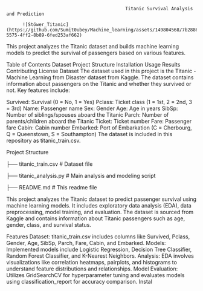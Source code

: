                                                 Titanic Survival Analysis and Prediction
                                                
          ![Stöwer_Titanic](https://github.com/Sumit0ubey/Machine_learning/assets/149804568/7b28866d-5575-4ff2-8b89-6fed253af662)

This project analyzes the Titanic dataset and builds machine learning models to predict the survival of passengers based on various features.

Table of Contents
Dataset
Project Structure
Installation
Usage
Results
Contributing
License
Dataset
The dataset used in this project is the Titanic - Machine Learning from Disaster dataset from Kaggle. The dataset contains information about passengers on the Titanic and whether they survived or not. Key features include:

Survived: Survival (0 = No, 1 = Yes)
Pclass: Ticket class (1 = 1st, 2 = 2nd, 3 = 3rd)
Name: Passenger name
Sex: Gender
Age: Age in years
SibSp: Number of siblings/spouses aboard the Titanic
Parch: Number of parents/children aboard the Titanic
Ticket: Ticket number
Fare: Passenger fare
Cabin: Cabin number
Embarked: Port of Embarkation (C = Cherbourg, Q = Queenstown, S = Southampton)
The dataset is included in this repository as titanic_train.csv.

Project Structure

├── titanic_train.csv     # Dataset file

├── titanic_analysis.py   # Main analysis and modeling script

├── README.md             # This readme file


This project analyzes the Titanic dataset to predict passenger survival using machine learning models. It includes exploratory data analysis (EDA), data preprocessing, model training, and evaluation. The dataset is sourced from Kaggle and contains information about Titanic passengers such as age, gender, class, and survival status.

Features
Dataset: titanic_train.csv includes columns like Survived, Pclass, Gender, Age, SibSp, Parch, Fare, Cabin, and Embarked.
Models: Implemented models include Logistic Regression, Decision Tree Classifier, Random Forest Classifier, and K-Nearest Neighbors.
Analysis: EDA involves visualizations like correlation heatmaps, pairplots, and histograms to understand feature distributions and relationships.
Model Evaluation: Utilizes GridSearchCV for hyperparameter tuning and evaluates models using classification_report for accuracy comparison.
Instal

